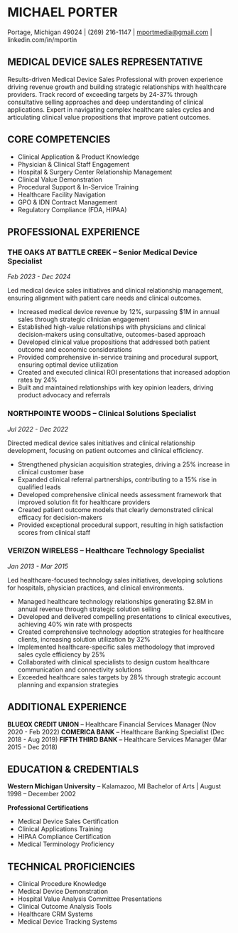 # MICHAEL PORTER
Portage, Michigan 49024 | (269) 216-1147 | mportmedia@gmail.com | linkedin.com/in/mportin

## MEDICAL DEVICE SALES REPRESENTATIVE
Results-driven Medical Device Sales Professional with proven experience driving revenue growth and building strategic relationships with healthcare providers. Track record of exceeding targets by 24-37% through consultative selling approaches and deep understanding of clinical applications. Expert in navigating complex healthcare sales cycles and articulating clinical value propositions that improve patient outcomes.

## CORE COMPETENCIES
- Clinical Application & Product Knowledge
- Physician & Clinical Staff Engagement
- Hospital & Surgery Center Relationship Management
- Clinical Value Demonstration
- Procedural Support & In-Service Training
- Healthcare Facility Navigation
- GPO & IDN Contract Management
- Regulatory Compliance (FDA, HIPAA)

## PROFESSIONAL EXPERIENCE

### THE OAKS AT BATTLE CREEK – Senior Medical Device Specialist
*Feb 2023 - Dec 2024*

Led medical device sales initiatives and clinical relationship management, ensuring alignment with patient care needs and clinical outcomes.

- Increased medical device revenue by 12%, surpassing $1M in annual sales through strategic clinician engagement
- Established high-value relationships with physicians and clinical decision-makers using consultative, outcomes-based approach
- Developed clinical value propositions that addressed both patient outcome and economic considerations
- Provided comprehensive in-service training and procedural support, ensuring optimal device utilization
- Created and executed clinical ROI presentations that increased adoption rates by 24%
- Built and maintained relationships with key opinion leaders, driving product advocacy and referrals

### NORTHPOINTE WOODS – Clinical Solutions Specialist
*Jul 2022 - Dec 2022*

Directed medical device sales initiatives and clinical relationship development, focusing on patient outcomes and clinical efficiency.

- Strengthened physician acquisition strategies, driving a 25% increase in clinical customer base
- Expanded clinical referral partnerships, contributing to a 15% rise in qualified leads
- Developed comprehensive clinical needs assessment framework that improved solution fit for healthcare providers
- Created patient outcome models that clearly demonstrated clinical efficacy for decision-makers
- Provided exceptional procedural support, resulting in high satisfaction scores from clinical staff

### VERIZON WIRELESS – Healthcare Technology Specialist
*Jan 2013 - Mar 2015*

Led healthcare-focused technology sales initiatives, developing solutions for hospitals, physician practices, and clinical environments.

- Managed healthcare technology relationships generating $2.8M in annual revenue through strategic solution selling
- Developed and delivered compelling presentations to clinical executives, achieving 40% win rate with prospects
- Created comprehensive technology adoption strategies for healthcare clients, increasing solution utilization by 32%
- Implemented healthcare-specific sales methodology that improved sales cycle efficiency by 25%
- Collaborated with clinical specialists to design custom healthcare communication and connectivity solutions
- Exceeded healthcare sales targets by 28% through strategic account planning and expansion strategies

## ADDITIONAL EXPERIENCE

**BLUEOX CREDIT UNION** – Healthcare Financial Services Manager (Nov 2020 - Feb 2022)
**COMERICA BANK** – Healthcare Banking Specialist (Dec 2018 - Aug 2019)
**FIFTH THIRD BANK** – Healthcare Services Manager (Mar 2015 - Dec 2018)

## EDUCATION & CREDENTIALS

**Western Michigan University** – Kalamazoo, MI
Bachelor of Arts | August 1998 – December 2002

**Professional Certifications**
- Medical Device Sales Certification
- Clinical Applications Training
- HIPAA Compliance Certification
- Medical Terminology Proficiency

## TECHNICAL PROFICIENCIES
- Clinical Procedure Knowledge
- Medical Device Demonstration
- Hospital Value Analysis Committee Presentations
- Clinical Outcome Analysis Tools
- Healthcare CRM Systems
- Medical Device Tracking Systems
